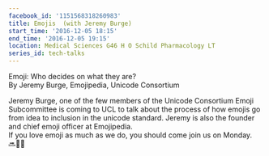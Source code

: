 ```yaml
---
facebook_id: '1151568318260983'
title: Emojis  (with Jeremy Burge)
start_time: '2016-12-05 18:15'
end_time: '2016-12-05 19:15'
location: Medical Sciences G46 H O Schild Pharmacology LT
series_id: tech-talks
---
```


Emoji: Who decides on what they are?  
By Jeremy Burge, Emojipedia, Unicode Consortium  
  
Jeremy Burge, one of the few members of the Unicode Consortium Emoji Subcommittee is coming to UCL to talk about the process of how emojis go from idea to inclusion in the unicode standard. Jeremy is also the founder and chief emoji officer at Emojipedia.  
If you love emoji as much as we do, you should come join us on Monday.  
🔜🙌😍